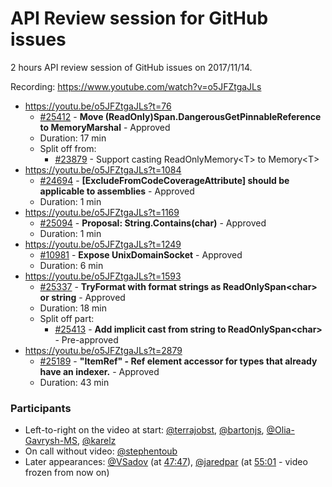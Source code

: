 # API Review session for GitHub issues

2 hours API review session of GitHub issues on 2017/11/14.

Recording: https://www.youtube.com/watch?v=o5JFZtgaJLs

* https://youtu.be/o5JFZtgaJLs?t=76
  * [#25412](https://github.com/dotnet/corefx/issues/25412) - **Move (ReadOnly)Span.DangerousGetPinnableReference to MemoryMarshal** - Approved
  * Duration: 17 min
  * Split off from:
      * [#23879](https://github.com/dotnet/corefx/issues/23879) - Support casting ReadOnlyMemory\<T\> to Memory\<T\>
* https://youtu.be/o5JFZtgaJLs?t=1084
  * [#24694](https://github.com/dotnet/corefx/issues/24694) - **[ExcludeFromCodeCoverageAttribute] should be applicable to assemblies** - Approved
  * Duration: 1 min
* https://youtu.be/o5JFZtgaJLs?t=1169
  * [#25094](https://github.com/dotnet/corefx/issues/25094) - **Proposal: String.Contains(char)** - Approved
  * Duration: 1 min
* https://youtu.be/o5JFZtgaJLs?t=1249
  * [#10981](https://github.com/dotnet/corefx/issues/10981) - **Expose UnixDomainSocket** - Approved
  * Duration: 6 min
* https://youtu.be/o5JFZtgaJLs?t=1593
  * [#25337](https://github.com/dotnet/corefx/issues/25337) - **TryFormat with format strings as ReadOnlySpan\<char\> or string** - Approved
  * Duration: 18 min
  * Split off part:
      * [#25413](https://github.com/dotnet/corefx/issues/25413) - **Add implicit cast from string to ReadOnlySpan\<char\>** - Pre-approved
* https://youtu.be/o5JFZtgaJLs?t=2879
  * [#25189](https://github.com/dotnet/corefx/issues/25189) - **"ItemRef" - Ref element accessor for types that already have an indexer.** - Approved
  * Duration: 43 min


### Participants

  * Left-to-right on the video at start: [@terrajobst](https://github.com/terrajobst), [@bartonjs](https://github.com/bartonjs), [@Olia-Gavrysh-MS](https://github.com/Olia-Gavrysh-MS), [@karelz](https://github.com/karelz)
  * On call without video: [@stephentoub](https://github.com/stephentoub)
  * Later appearances: [@VSadov](https://github.com/VSadov) (at [47:47](https://youtu.be/o5JFZtgaJLs?t=2867)), [@jaredpar](https://github.com/jaredpar) (at [55:01](https://youtu.be/o5JFZtgaJLs?t=3301) - video frozen from now on)
